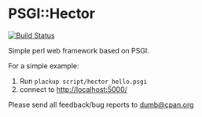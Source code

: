 # PSGI::Hector

[![Build Status](https://travis-ci.org/thedumbterminal/PSGI-Hector.svg?branch=master)](https://travis-ci.org/thedumbterminal/PSGI-Hector)

Simple perl web framework based on PSGI.

For a simple example:

1. Run `plackup script/hector_hello.psgi`
1. connect to [http://localhost:5000/](http://localhost:5000/)

Please send all feedback/bug reports to dumb@cpan.org
